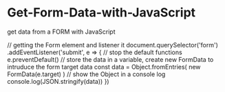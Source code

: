 # Get-Form-Data-with-JavaScript
get data from a FORM with JavaScript


// getting the Form element and listener it
document.querySelector('form')
    .addEventListener('submit', e => {
        // stop the default functions 
        e.preventDefault()
        // store the data in a variable, create new FormData to intruduce the form target data
        const data = Object.fromEntries(
            new FormData(e.target)
        )
        // show the Object in a console log
        console.log(JSON.stringify(data))
    })
